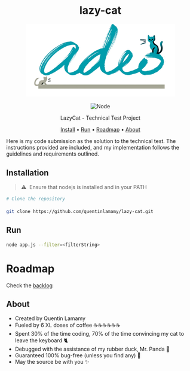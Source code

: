 <div align="center">

# lazy-cat

<img src="img/lazy-adeo.webp?raw=true" alt="lazy-adeo" width="400"/>
    
![Node](https://img.shields.io/badge/Node.js-43853D?style=for-the-badge&logo=node.js&logoColor=white)


LazyCat - Technical Test Project

[Install](#run) • [Run](#run) • [Roadmap](#roadmap) • [About](#about)
</div>

Here is my code submission as the solution to the technical test. The instructions provided are included, and my implementation follows the guidelines and requirements outlined.

## Installation

> **:warning:**
> &nbsp;Ensure that nodejs is installed and in your PATH

```bash
# Clone the repository

git clone https://github.com/quentinlamamy/lazy-cat.git
```

## Run

```bash
node app.js --filter=<filterString>
```

# Roadmap
Check the [backlog](https://github.com/users/quentinlamamy/projects/3/views/1)

## About
- Created by Quentin Lamamy
- Fueled by 6 XL doses of coffee :coffee::coffee::coffee::coffee::coffee::coffee:
- Spent 30% of the time coding, 70% of the time convincing my cat to leave the keyboard :cat2:
- Debugged with the assistance of my rubber duck, Mr. Panda :panda_face:
- Guaranteed 100% bug-free (unless you find any) :bug:
- May the source be with you :sparkles: